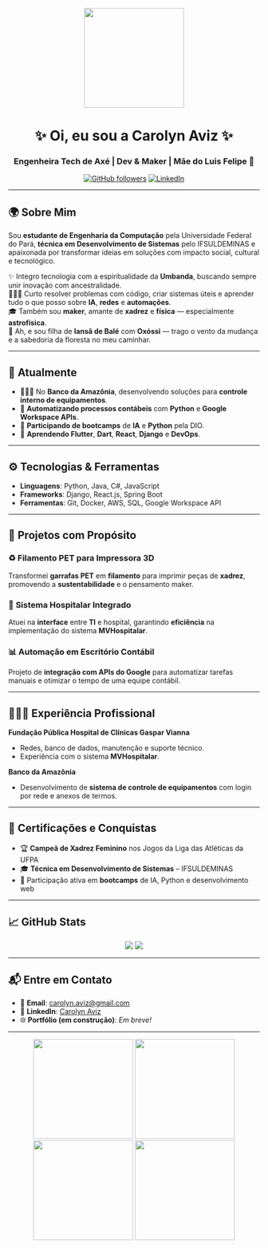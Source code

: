 <!-- Header -->
<p align="center">
  <img src="https://media.giphy.com/media/RbDKaczqWovIugyJmW/giphy.gif" width="200" height="200">
</p>

<h1 align="center">✨ Oi, eu sou a Carolyn Aviz ✨</h1>
<h3 align="center">Engenheira Tech de Axé | Dev & Maker | Mãe do Luis Felipe 🌻</h3>

<p align="center">
  <a href="https://github.com/carolyn-aviz"><img src="https://img.shields.io/github/followers/carolyn-aviz?label=Follow&style=social" alt="GitHub followers"></a>
  <a href="https://www.linkedin.com/in/carolyn-aviz/"><img src="https://img.shields.io/badge/-carolyn--aviz-blue?style=flat-square&logo=Linkedin&logoColor=white" alt="LinkedIn"></a>
</p>

---

## 🌍 Sobre Mim
Sou **estudante de Engenharia da Computação** pela Universidade Federal do Pará, **técnica em Desenvolvimento de Sistemas** pelo IFSULDEMINAS e apaixonada por transformar ideias em soluções com impacto social, cultural e tecnológico.

✨ Integro tecnologia com a espiritualidade da **Umbanda**, buscando sempre unir inovação com ancestralidade.  
👩🏽‍💻 Curto resolver problemas com código, criar sistemas úteis e aprender tudo o que posso sobre **IA**, **redes** e **automações**.  
🎓 Também sou  **maker**, amante de **xadrez** e **física** — especialmente **astrofísica**.  
💫 Ah, e sou filha de **Iansã de Balé** com **Oxóssi** — trago o vento da mudança e a sabedoria da floresta no meu caminhar.

---

## 🚀 Atualmente
- 👩🏽‍💼 No **Banco da Amazônia**, desenvolvendo soluções para **controle interno de equipamentos**.
- 🔄 **Automatizando processos contábeis** com **Python** e **Google Workspace APIs**.
- 🤖 **Participando de bootcamps** de **IA** e **Python** pela DIO.
- 🌱 **Aprendendo Flutter**, **Dart**, **React**, **Django** e **DevOps**.

---

## ⚙️ Tecnologias & Ferramentas

- **Linguagens**: Python, Java, C#, JavaScript  
- **Frameworks**: Django, React.js, Spring Boot  
- **Ferramentas**: Git, Docker, AWS, SQL, Google Workspace API  

---

## 🧠 Projetos com Propósito

### ♻️ **Filamento PET para Impressora 3D**
Transformei **garrafas PET** em **filamento** para imprimir peças de **xadrez**, promovendo a **sustentabilidade** e o pensamento maker.

### 🏥 **Sistema Hospitalar Integrado**
Atuei na **interface** entre **TI** e hospital, garantindo **eficiência** na implementação do sistema **MVHospitalar**.

### 📊 **Automação em Escritório Contábil**
Projeto de **integração com APIs do Google** para automatizar tarefas manuais e otimizar o tempo de uma equipe contábil.

---

## 👩🏽‍💼 Experiência Profissional

**Fundação Pública Hospital de Clínicas Gaspar Vianna**  
- Redes, banco de dados, manutenção e suporte técnico.  
- Experiência com o sistema **MVHospitalar**.

**Banco da Amazônia**  
- Desenvolvimento de **sistema de controle de equipamentos** com login por rede e anexos de termos.

---

## 📜 Certificações e Conquistas
- 🏆 **Campeã de Xadrez Feminino** nos Jogos da Liga das Atléticas da UFPA
- 🎓 **Técnica em Desenvolvimento de Sistemas** – IFSULDEMINAS
- 🏅 Participação ativa em **bootcamps** de IA, Python e desenvolvimento web

---

## 📈 GitHub Stats

<p align="center">
  <img src="https://github-readme-stats.vercel.app/api?username=carolyn-aviz&show_icons=true&theme=dracula" />
  <img src="https://github-readme-stats.vercel.app/api/top-langs/?username=carolyn-aviz&layout=compact&theme=dracula" />
</p>

---

## 📬 Entre em Contato

- 📧 **Email**: [carolyn.aviz@gmail.com](mailto:carolyn.aviz@gmail.com)  
- 💼 **LinkedIn**: [Carolyn Aviz](https://www.linkedin.com/in/carolyn-aviz)  
- 🌐 **Portfólio (em construção)**: *Em breve!*

---

<!-- GIFs -->
<p align="center">
  <img src="https://media.giphy.com/media/Q8W79PdVHx0BfE5BMA/giphy.gif" width="200" height="200">
  <img src="https://media.giphy.com/media/mFpQl8SpGX5YYvQqoT/giphy.gif" width="200" height="200">
  <img src="https://media.giphy.com/media/Mlkd0GNYnsKNY4V9CD/giphy.gif" width="200" height="200">
  <img src="https://media.giphy.com/media/Zde6y5ymWc3fW7B7ij/giphy.gif" width="200" height="200">
</p>

